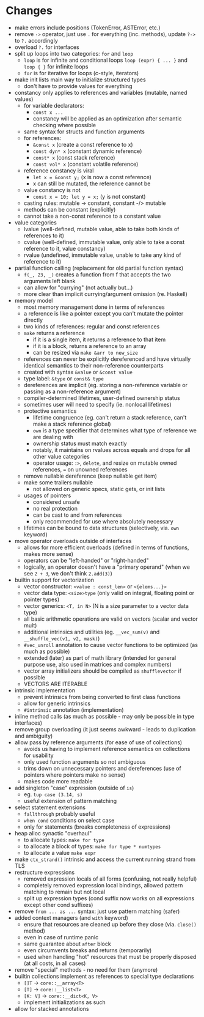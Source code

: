 # Changes

- make errors include positions (TokenError, ASTError, etc.)
- remove `->` operator, just use `.` for everything (inc. methods), update `?->` to `?.` accordingly
- overload `?.` for interfaces
- split up loops into two categories: `for` and `loop`
  - `loop` is for infinite and conditional loops `loop (expr) { ... }`
    and `loop { }` for infinite loops
  - `for` is for iterative for loops (c-style, iterators)
- make init lists main way to initialize structured types
  - don't have to provide values for everything
- constancy only applies to references and variables (mutable, named values)
  - for variable declarators:
    - `const x ...`
    - constancy will be applied as an optimization after semantic checking
      where possible
  - same syntax for structs and function arguments
  - for references:
    - `&const x` (create a const reference to x)
    - `const dyn* x` (constant dynamic reference)
    - `const* x` (const stack reference)
    - `const vol* x` (constant volatile reference)
  - reference constancy is viral
    - `let x = &const y;` (x is now a const reference)
    - x can still be mutated, the reference cannot be
  - value constancy is not
    - `const x = 10; let y = x;` (y is not constant)
  - casting rules: mutable -> constant, constant -/> mutable
  - methods can be constant (explicitly)
  - cannot take a non-const reference to a constant value
- value categories
  - lvalue (well-defined, mutable value, able to take both kinds of references to it)
  - cvalue (well-defined, immutable value, only able to take a const reference to it, value constancy)
  - rvalue (undefined, immutable value, unable to take any kind of reference to it)
- partial function calling (replacement for old partial function syntax)
  - `f(_, 23, _)` creates a function from f that accepts the two arguments left blank
  - can allow for "currying" (not actually but...)
  - more clear than implicit currying/argument omission (re. Haskell)
- memory model
  - most memory management done in terms of references
  - a reference is like a pointer except you can't mutate the pointer directly
  - two kinds of references: regular and const references
  - `make` returns a reference
    - if it is a single item, it returns a reference to that item
    - if it is a block, returns a reference to an array
    - can be resized via `make &arr to new_size`
  - references can never be explicitly dereferenced and have virtually identical semantics
  to their non-reference counterparts
  - created with syntax `&value` or `&const value`
  - type label: `&type` or `const& type`
  - dereferences are implicit (eg. storing a non-reference variable or passing as a non-reference argument)
  - compiler-determined lifetimes, user-defined ownership status
  - sometimes user will need to specify (ie. nonlocal lifetimes)
  - protective semantics
    - lifetime congruence (eg. can't return a stack reference, can't make a stack reference global)
    - `own` is a type specifier that determines what type of reference we are dealing with
    - ownership status must match exactly
    - notably, it maintains on rvalues across equals and drops for all other value categories
    - operator usage: `:>`, `delete`, and resize on mutable owned references, `=` on unowned references
  - remove nullable dereference (keep nullable get item)
  - make some trailers nullable
    - not allowed on generic specs, static gets, or init lists
  - usages of pointers
    - considered unsafe
    - no real protection
    - can be cast to and from references
    - only recommended for use where absolutely necessary
  - lifetimes can be bound to data structures (selectively, via. `own` keyword)
- move operator overloads outside of interfaces
  - allows for more efficient overloads (defined in terms of functions, makes more sense)
  - operators can be "left-handed" or "right-handed"
  - logically, an operator doesn't have a "primary operand" (when we see `2 + 3`, we don't think `2.add(3)`)
- builtin support for vectorization
  - vector constructor: `<value : const_len>` or `<{elems...}>`
  - vector data type: `<size>type` (only valid on integral, floating point or pointer types)
  - vector generics: `<T, in N>` (N is a size parameter to a vector data type)
  - all basic arithmetic operations are valid on vectors (scalar and vector mult)
  - additional intrinsics and utilities (eg. `__vec_sum(v)` and `__shuffle_vec(v1, v2, mask)`)
  - `#vec_unroll` annotation to cause vector functions to be optimized (as much as possible)
  - extended (later) as part of math library (intended for general purpose use, also used in matrices and complex numbers)
  - vector array initializers should be compiled as `shufflevector` if possible
  - VECTORS ARE ITERABLE
- intrinsic implementation
  - prevent intrinsics from being converted to first class functions
  - allow for generic intrinsics
  - `#intrinsic` annotation (implementation)
- inline method calls (as much as possible - may only be possible in type interfaces)
- remove group overloading (it just seems awkward - leads to duplication and ambiguity)
- allow pass by reference arguments (for ease of use of collections)
  - avoids us having to implement reference semantics on collections for usability
  - only used function arguments so not ambiguous
  - trims down on unnecessary pointers and dereferences (use of pointers where pointers make no sense)
  - makes code more readable
- add singleton "case" expression (outside of `is`)
  - eg. `tup case (3.14, s)`
  - useful extension of pattern matching
- select statement extensions
  - `fallthrough` probably useful
  - `when cond` conditions on select case
  - only for statements (breaks completeness of expressions)
- heap alloc synactic "overhaul"
  - to allocate types: `make for type`
  - to allocate a block of types: `make for type * numtypes`
  - to allocate a value `make expr`
- make `ctx_strand()` intrinsic and access the current running strand from TLS
- restructure expressions
  - removed expression locals of all forms (confusing, not really helpful)
  - completely removed expression local bindings, allowed pattern matching to remain but not local
  - split up expression types (cond suffix now works on all expressions except other cond suffixes)
- remove `from ... as ...` syntax: just use pattern matching (safer)
- added context managers (and `with` keyword)
  - ensure that resources are cleaned up before they close (via. `close()` method)
  - even in case of runtime panic
  - same guarantee about `after` block
  - even circumvents breaks and returns (temporarily)
  - used when handling "hot" resources that must be properly disposed (at all costs, in all cases)
- remove "special" methods - no need for them (anymore)
- builtin collections implement as references to special type declarations
  - `[]T` -> `core::__array<T>`
  - `[T]` -> `core::__list<T>`
  - `[K: V]` -> `core::__dict<K, V>`
  - implement initializations as such
- allow for stacked annotations
